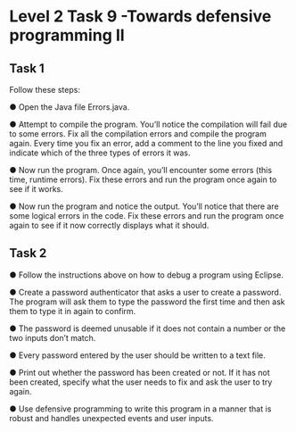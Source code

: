 # Level 2 Task 9 -Towards defensive programming II

## Task 1

Follow these steps:

● Open the Java file Errors.java.

● Attempt to compile the program. You’ll notice the compilation will fail due to some errors. Fix all the compilation errors and compile the program again. Every time you fix an error, add a comment to the line you fixed and indicate which of the three types of errors it was.

● Now run the program. Once again, you’ll encounter some errors (this time, runtime errors). Fix these errors and run the program once again to see if it works.

● Now run the program and notice the output. You’ll notice that there are some logical errors in the code. Fix these errors and run the program once again to see if it now correctly displays what it should.

## Task 2

● Follow the instructions above on how to debug a program using Eclipse.

● Create a password authenticator that asks a user to create a password. The program will ask them to type the password the first time and then ask them to type it in again to confirm.

● The password is deemed unusable if it does not contain a number or the two inputs don’t match.

● Every password entered by the user should be written to a text file.

● Print out whether the password has been created or not. If it has not been created, specify what the user needs to fix and ask the user to try again.

● Use defensive programming to write this program in a manner that is robust and handles unexpected events and user inputs.
